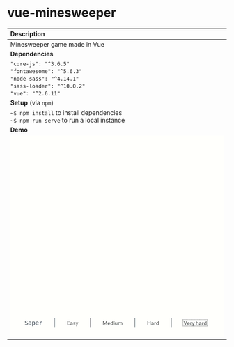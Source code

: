 # vue-minesweeper

|**Description**|
|:---|
|Minesweeper game made in Vue|
|**Dependencies**|
|`"core-js": "^3.6.5"`</br>`"fontawesome": "^5.6.3"`</br>`"node-sass": "^4.14.1"`</br>`"sass-loader": "^10.0.2"`</br>`"vue": "^2.6.11"`|
|**Setup** (via `npm`)|
|`~$ npm install` to install dependencies<br/>`~$ npm run serve` to run a local instance|
|**Demo**|
|![](demo.gif)|
